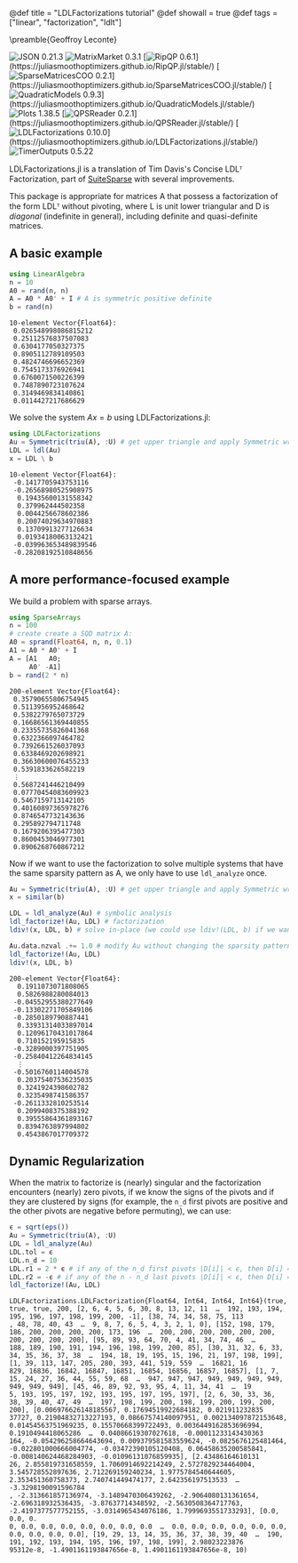@def title = "LDLFactorizations tutorial"
@def showall = true
@def tags = ["linear", "factorization", "ldlt"]

\preamble{Geoffroy Leconte}


![JSON 0.21.3](https://img.shields.io/badge/JSON-0.21.3-000?style=flat-square&labelColor=fff")
![MatrixMarket 0.3.1](https://img.shields.io/badge/MatrixMarket-0.3.1-000?style=flat-square&labelColor=fff")
[![RipQP 0.6.1](https://img.shields.io/badge/RipQP-0.6.1-006400?style=flat-square&labelColor=389826")](https://juliasmoothoptimizers.github.io/RipQP.jl/stable/)
[![SparseMatricesCOO 0.2.1](https://img.shields.io/badge/SparseMatricesCOO-0.2.1-4b0082?style=flat-square&labelColor=9558b2")](https://juliasmoothoptimizers.github.io/SparseMatricesCOO.jl/stable/)
[![QuadraticModels 0.9.3](https://img.shields.io/badge/QuadraticModels-0.9.3-8b0000?style=flat-square&labelColor=cb3c33")](https://juliasmoothoptimizers.github.io/QuadraticModels.jl/stable/)
![Plots 1.38.5](https://img.shields.io/badge/Plots-1.38.5-000?style=flat-square&labelColor=fff")
[![QPSReader 0.2.1](https://img.shields.io/badge/QPSReader-0.2.1-8b0000?style=flat-square&labelColor=cb3c33")](https://juliasmoothoptimizers.github.io/QPSReader.jl/stable/)
[![LDLFactorizations 0.10.0](https://img.shields.io/badge/LDLFactorizations-0.10.0-4b0082?style=flat-square&labelColor=9558b2")](https://juliasmoothoptimizers.github.io/LDLFactorizations.jl/stable/)
![TimerOutputs 0.5.22](https://img.shields.io/badge/TimerOutputs-0.5.22-000?style=flat-square&labelColor=fff")



LDLFactorizations.jl is a translation of Tim Davis's Concise LDLᵀ Factorization, part of [SuiteSparse](http://faculty.cse.tamu.edu/davis/suitesparse.html) with several improvements.

This package is appropriate for matrices A that possess a factorization of the
form LDLᵀ without pivoting, where L is unit lower triangular and D is *diagonal* (indefinite in general), including definite and quasi-definite matrices.

## A basic example

```julia
using LinearAlgebra
n = 10
A0 = rand(n, n)
A = A0 * A0' + I # A is symmetric positive definite
b = rand(n)
```

```plaintext
10-element Vector{Float64}:
 0.026548998086815212
 0.25112576837507083
 0.6304177050327375
 0.8905112789109503
 0.4824746696652369
 0.7545173376926941
 0.6760071500226399
 0.7487890723107624
 0.3149469834140861
 0.0114427217686629
```





We solve the system $A x = b$ using LDLFactorizations.jl:

```julia
using LDLFactorizations
Au = Symmetric(triu(A), :U) # get upper triangle and apply Symmetric wrapper
LDL = ldl(Au)
x = LDL \ b
```

```plaintext
10-element Vector{Float64}:
 -0.1417705943753116
 -0.26568980525908975
  0.19435600131558342
  0.379962444502358
  0.0044256678602386
  0.20074029634970883
  0.13709913277126634
  0.01934180063132421
 -0.039963653489839546
 -0.28208192510848656
```





## A more performance-focused example

We build a problem with sparse arrays.

```julia
using SparseArrays
n = 100
# create create a SQD matrix A:
A0 = sprand(Float64, n, n, 0.1)
A1 = A0 * A0' + I
A = [A1   A0;
     A0' -A1]
b = rand(2 * n)
```

```plaintext
200-element Vector{Float64}:
 0.35790655806754945
 0.5113956952468642
 0.5382279765073729
 0.16686561369440855
 0.23355735826041368
 0.6322366097464782
 0.7392661526037093
 0.6338469202698921
 0.36630600076455233
 0.5391833626582219
 ⋮
 0.5687241446210499
 0.07770454083609923
 0.5467159713142105
 0.40160897365978276
 0.8746547732143636
 0.295892794711748
 0.1679206395477303
 0.8600453046977301
 0.8906268760867212
```





Now if we want to use the factorization to solve multiple systems that have 
the same sparsity pattern as A, we only have to use `ldl_analyze` once.

```julia
Au = Symmetric(triu(A), :U) # get upper triangle and apply Symmetric wrapper
x = similar(b)

LDL = ldl_analyze(Au) # symbolic analysis
ldl_factorize!(Au, LDL) # factorization
ldiv!(x, LDL, b) # solve in-place (we could use ldiv!(LDL, b) if we want to overwrite b)

Au.data.nzval .+= 1.0 # modify Au without changing the sparsity pattern
ldl_factorize!(Au, LDL) 
ldiv!(x, LDL, b)
```

```plaintext
200-element Vector{Float64}:
  0.1911073071808065
  0.5826988280084013
 -0.04552955380277649
 -0.13302271705849106
 -0.2850189790887441
  0.33931314033897014
  0.12096170431017864
  0.710152195915835
 -0.3289000397751905
 -0.25840412264834145
  ⋮
 -0.5016760114004578
  0.20375407536235035
  0.3241924398602782
  0.3235498741586357
 -0.2611332810253514
  0.2099408375388192
  0.39555864361893167
  0.8394763897994802
  0.4543867017709372
```





## Dynamic Regularization

When the matrix to factorize is (nearly) singular and the factorization encounters (nearly) zero pivots, 
if we know the signs of the pivots and if they are clustered by signs (for example, the 
`n_d` first pivots are positive and the other pivots are negative before permuting), we can use:

```julia
ϵ = sqrt(eps())
Au = Symmetric(triu(A), :U)
LDL = ldl_analyze(Au)
LDL.tol = ϵ
LDL.n_d = 10
LDL.r1 = 2 * ϵ # if any of the n_d first pivots |D[i]| < ϵ, then D[i] = sign(LDL.r1) * max(abs(D[i] + LDL.r1), abs(LDL.r1))
LDL.r2 = -ϵ # if any of the n - n_d last pivots |D[i]| < ϵ, then D[i] = sign(LDL.r2) * max(abs(D[i] + LDL.r2), abs(LDL.r2))
ldl_factorize!(Au, LDL)
```

```plaintext
LDLFactorizations.LDLFactorization{Float64, Int64, Int64, Int64}(true, true, true, 200, [2, 6, 4, 5, 6, 30, 8, 13, 12, 11  …  192, 193, 194, 195, 196, 197, 198, 199, 200, -1], [38, 74, 34, 58, 75, 113
, 48, 78, 40, 43  …  9, 8, 7, 6, 5, 4, 3, 2, 1, 0], [152, 198, 179, 186, 200, 200, 200, 200, 173, 196  …  200, 200, 200, 200, 200, 200, 200, 200, 200, 200], [95, 89, 93, 64, 70, 4, 41, 34, 74, 46  …  
188, 189, 190, 191, 194, 196, 198, 199, 200, 85], [30, 31, 32, 6, 33, 34, 35, 36, 37, 38  …  194, 18, 19, 195, 15, 196, 21, 197, 198, 199], [1, 39, 113, 147, 205, 280, 393, 441, 519, 559  …  16821, 16
829, 16836, 16842, 16847, 16851, 16854, 16856, 16857, 16857], [1, 7, 15, 24, 27, 36, 44, 55, 59, 68  …  947, 947, 947, 949, 949, 949, 949, 949, 949, 949], [45, 46, 89, 92, 93, 95, 4, 11, 34, 41  …  19
5, 193, 195, 197, 192, 193, 195, 197, 195, 197], [2, 6, 30, 33, 36, 38, 39, 40, 47, 49  …  197, 198, 199, 200, 198, 199, 200, 199, 200, 200], [0.006976626148185567, 0.17694519922684182, 0.021911232835
37727, 0.21904832713227193, 0.08667574140097951, 0.002134097872153648, 0.01454563751969235, 0.15570668399722493, 0.0036449162853696994, 0.1910494418065286  …  0.04086619307027618, -0.00011233143430363
164, -0.054296258664643694, 0.009379581583559624, -0.0825676125481464, -0.022801000666004774, -0.03472390105120408, 0.06458635200585841, -0.008140624468284903, -0.01096131076859935], [2.43486164610131
26, 2.855819731658559, 1.7060914692214249, 2.5727829234464004, 3.545728552897636, 2.712269159240234, 1.9775784540644605, 2.353451360758373, 2.740741449474177, 2.642356197513533  …  -3.3298190091596784
, -2.313661857136974, -3.1489470306439262, -2.9064080131361654, -2.696318932536435, -3.87637714348592, -2.5630508364717763, -2.4197377577752155, -3.0314965434076186, 1.7999693551733293], [0.0, 0.0, 0.
0, 0.0, 0.0, 0.0, 0.0, 0.0, 0.0, 0.0  …  0.0, 0.0, 0.0, 0.0, 0.0, 0.0, 0.0, 0.0, 0.0, 0.0], [19, 29, 13, 14, 35, 36, 37, 38, 39, 40  …  190, 191, 192, 193, 194, 195, 196, 197, 198, 199], 2.98023223876
95312e-8, -1.4901161193847656e-8, 1.4901161193847656e-8, 10)
```

